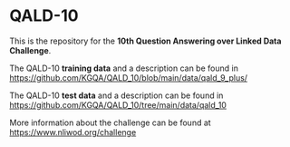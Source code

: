 # QALD-10

This is the repository for the **10th Question Answering over Linked Data Challenge**.

The QALD-10 **training data** and a description can be found in https://github.com/KGQA/QALD_10/blob/main/data/qald_9_plus/

The QALD-10 **test data** and a description can be found in https://github.com/KGQA/QALD_10/tree/main/data/qald_10

More information about the challenge can be found at https://www.nliwod.org/challenge
